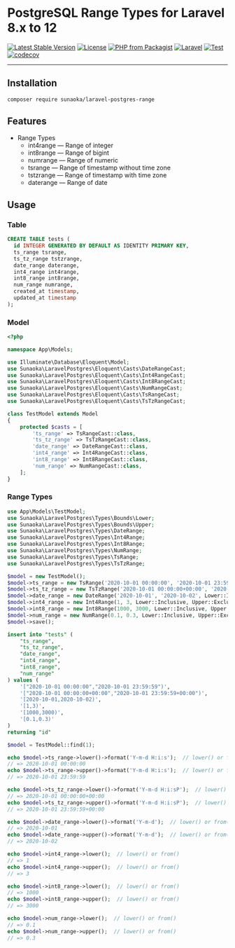 # PostgreSQL Range Types for Laravel 8.x to 12

[![Latest Stable Version](https://poser.pugx.org/sunaoka/laravel-postgres-range/v/stable)](https://packagist.org/packages/sunaoka/laravel-postgres-range)
[![License](https://poser.pugx.org/sunaoka/laravel-postgres-range/license)](https://packagist.org/packages/sunaoka/laravel-postgres-range)
[![PHP from Packagist](https://img.shields.io/packagist/php-v/sunaoka/laravel-postgres-range)](composer.json)
[![Laravel](https://img.shields.io/badge/laravel-%3E=%208.x-red)](https://laravel.com/)
[![Test](https://github.com/sunaoka/laravel-postgres-range/actions/workflows/test.yml/badge.svg)](https://github.com/sunaoka/laravel-postgres-range/actions/workflows/test.yml)
[![codecov](https://codecov.io/gh/sunaoka/laravel-postgres-range/branch/develop/graph/badge.svg)](https://codecov.io/gh/sunaoka/laravel-postgres-range)

----

## Installation

```bash
composer require sunaoka/laravel-postgres-range
```

## Features

- Range Types
    - int4range — Range of integer
    - int8range — Range of bigint
    - numrange — Range of numeric
    - tsrange — Range of timestamp without time zone
    - tstzrange — Range of timestamp with time zone
    - daterange — Range of date

## Usage

### Table

```sql
CREATE TABLE tests (
  id INTEGER GENERATED BY DEFAULT AS IDENTITY PRIMARY KEY,
  ts_range tsrange,
  ts_tz_range tstzrange,
  date_range daterange,
  int4_range int4range,
  int8_range int8range,
  num_range numrange,
  created_at timestamp,
  updated_at timestamp
);
```

### Model

```php
<?php

namespace App\Models;

use Illuminate\Database\Eloquent\Model;
use Sunaoka\LaravelPostgres\Eloquent\Casts\DateRangeCast;
use Sunaoka\LaravelPostgres\Eloquent\Casts\Int4RangeCast;
use Sunaoka\LaravelPostgres\Eloquent\Casts\Int8RangeCast;
use Sunaoka\LaravelPostgres\Eloquent\Casts\NumRangeCast;
use Sunaoka\LaravelPostgres\Eloquent\Casts\TsRangeCast;
use Sunaoka\LaravelPostgres\Eloquent\Casts\TsTzRangeCast;

class TestModel extends Model
{
    protected $casts = [
        'ts_range' => TsRangeCast::class,
        'ts_tz_range' => TsTzRangeCast::class,
        'date_range' => DateRangeCast::class,
        'int4_range' => Int4RangeCast::class,
        'int8_range' => Int8RangeCast::class,
        'num_range' => NumRangeCast::class,
    ];
}
```

### Range Types

```php
use App\Models\TestModel;
use Sunaoka\LaravelPostgres\Types\Bounds\Lower;
use Sunaoka\LaravelPostgres\Types\Bounds\Upper;
use Sunaoka\LaravelPostgres\Types\DateRange;
use Sunaoka\LaravelPostgres\Types\Int4Range;
use Sunaoka\LaravelPostgres\Types\Int8Range;
use Sunaoka\LaravelPostgres\Types\NumRange;
use Sunaoka\LaravelPostgres\Types\TsRange;
use Sunaoka\LaravelPostgres\Types\TsTzRange;

$model = new TestModel();
$model->ts_range = new TsRange('2020-10-01 00:00:00', '2020-10-01 23:59:59', Lower::Inclusive, Upper::Exclusive);
$model->ts_tz_range = new TsTzRange('2020-10-01 00:00:00+00:00', '2020-10-01 23:59:59+00:00', Lower::Inclusive, Upper::Exclusive);
$model->date_range = new DateRange('2020-10-01', '2020-10-02', Lower::Inclusive, Upper::Exclusive);
$model->int4_range = new Int4Range(1, 3, Lower::Inclusive, Upper::Exclusive);
$model->int8_range = new Int8Range(1000, 3000, Lower::Inclusive, Upper::Exclusive);
$model->num_range = new NumRange(0.1, 0.3, Lower::Inclusive, Upper::Exclusive);
$model->save();
```

```sql
insert into "tests" (
    "ts_range",
    "ts_tz_range",
    "date_range",
    "int4_range",
    "int8_range",
    "num_range"
) values (
    '["2020-10-01 00:00:00","2020-10-01 23:59:59")',
    '["2020-10-01 00:00:00+00:00","2020-10-01 23:59:59+00:00")',
    '[2020-10-01,2020-10-02)',
    '[1,3)',
    '[1000,3000)',
    '[0.1,0.3)'
)
returning "id"
```

```php
$model = TestModel::find(1);

echo $model->ts_range->lower()->format('Y-m-d H:i:s');  // lower() or from()
// => 2020-10-01 00:00:00
echo $model->ts_range->upper()->format('Y-m-d H:i:s');  // lower() or from()
// => 2020-10-01 23:59:59

echo $model->ts_tz_range->lower()->format('Y-m-d H:i:sP');  // lower() or from()
// => 2020-10-01 00:00:00+00:00
echo $model->ts_tz_range->upper()->format('Y-m-d H:i:sP');  // lower() or from()
// => 2020-10-01 23:59:59+00:00

echo $model->date_range->lower()->format('Y-m-d');  // lower() or from()
// => 2020-10-01
echo $model->date_range->upper()->format('Y-m-d');  // lower() or from()
// => 2020-10-02

echo $model->int4_range->lower();  // lower() or from()
// => 1
echo $model->int4_range->upper();  // lower() or from()
// => 3

echo $model->int8_range->lower();  // lower() or from()
// => 1000
echo $model->int8_range->upper();  // lower() or from()
// => 3000

echo $model->num_range->lower();  // lower() or from()
// => 0.1
echo $model->num_range->upper();  // lower() or from()
// => 0.3
```
